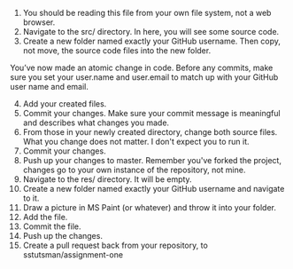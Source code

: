 
1. You should be reading this file from your own file system, not a web browser.
2. Navigate to the src/ directory. In here, you will see some source code.
3. Create a new folder named exactly your GitHub username. Then copy, not move, the source code files into the new folder.

You’ve now made an atomic change in code. Before any commits, make sure you set your user.name and user.email to match up with your GitHub user name and email.

4. Add your created files.
5. Commit your changes. Make sure your commit message is meaningful and describes what changes you made.
6. From those in your newly created directory, change both source files. What you change does not matter. I don't expect you to run it.
7. Commit your changes.
8. Push up your changes to master. Remember you've forked the project, changes go to your own instance of the repository, not mine.
9. Navigate to the res/ directory. It will be empty.
10. Create a new folder named exactly your GitHub username and navigate to it.
11. Draw a picture in MS Paint (or whatever) and throw it into your folder.
12. Add the file.
13. Commit the file.
14. Push up the changes.
15. Create a pull request back from your repository, to sstutsman/assignment-one

